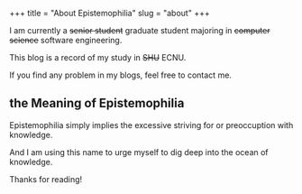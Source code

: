 +++
title = "About Epistemophilia"
slug = "about"
+++

I am currently a ~~senior student~~ graduate student majoring in ~~computer science~~ software engineering.

This blog is a record of my study in ~~SHU~~ ECNU. 

If you find any problem in my blogs, feel free to contact me.

## the Meaning of Epistemophilia

Epistemophilia simply implies the excessive striving for or preoccuption with knowledge. 

And I am using this name to urge myself to dig deep into the ocean of knowledge.

Thanks for reading!
